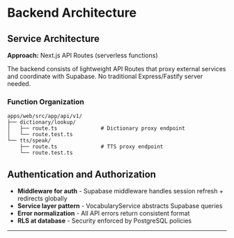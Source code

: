 # Backend Architecture

## Service Architecture

**Approach:** Next.js API Routes (serverless functions)

The backend consists of lightweight API Routes that proxy external services and coordinate with Supabase. No traditional Express/Fastify server needed.

### Function Organization

```
apps/web/src/app/api/v1/
├── dictionary/lookup/
│   ├── route.ts              # Dictionary proxy endpoint
│   └── route.test.ts
└── tts/speak/
    ├── route.ts              # TTS proxy endpoint
    └── route.test.ts
```

## Authentication and Authorization

- **Middleware for auth** - Supabase middleware handles session refresh + redirects globally
- **Service layer pattern** - VocabularyService abstracts Supabase queries
- **Error normalization** - All API errors return consistent format
- **RLS at database** - Security enforced by PostgreSQL policies

---

